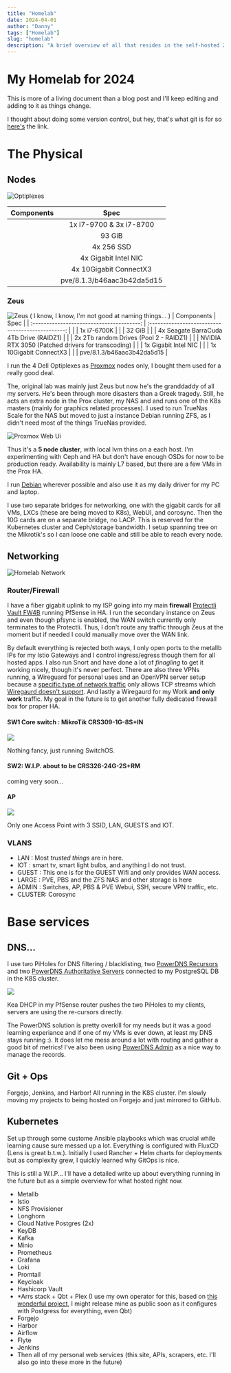 ```yaml
---
title: "Homelab"
date: 2024-04-01
author: "Danny"
tags: ["Homelab"]
slug: "homelab"
description: "A brief overview of all that resides in the self-hosted 2018 mid-tier consumer-grade-hardware cloud"
---
```


# My Homelab for 2024


This is more of a living document than a blog post and I'll keep editing and adding to it as things change. 

I thought about doing some version control, but hey, that's what git is for so [here's](https://github.com/DannyAlas/my-site) the link.

# The Physical

## Nodes

![Optiplexes](/imgs/homelab/optiplex-7070.png)

| Components                  | Spec |
| :------------------------:    | :-----------------: |
| <i class="fa-solid fa-microchip"></i>     |   1x i7-9700 & 3x i7-8700  |
| <i class="fa-solid fa-memory"></i>        |   93 GiB   |
| <i class="fa-solid fa-hard-drive"></i> |  4x 256 SSD   |
| <i class="fa-solid fa-network-wired"></i> | 4x Gigabit Intel NIC |
| <i class="fa-solid fa-network-wired"></i> | 4x 10Gigabit ConnectX3 |
| <i class="fa-brands fa-windows"></i>   | pve/8.1.3/b46aac3b42da5d15 |

### Zeus
![Zeus](/imgs/homelab/zeus.png)
( I know, I know, I'm not good at naming things... )
|                Components                 |                       Spec                        |
| :---------------------------------------: | :-----------------------------------------------: |
|   <i class="fa-solid fa-microchip"></i>   |                   1x  i7-6700K                    |
|    <i class="fa-solid fa-memory"></i>     |                      32 GiB                       |
|   <i class="fa-solid fa-database"></i>    |      4x Seagate BarraCuda 4Tb Drive (RAIDZ1)      |
|  <i class="fa-solid fa-hard-drive"></i>   |      2x 2Tb random Drives (Pool 2 - RAIDZ1)       |
|    <i class="fa-solid fa-server"></i>     | NVIDIA RTX 3050 (Patched drivers for transcoding) |
| <i class="fa-solid fa-network-wired"></i> |               1x Gigabit Intel NIC                |
| <i class="fa-solid fa-network-wired"></i> |              1x 10Gigabit ConnectX3               |
| <i class="fa-brands fa-windows"></i> |  pve/8.1.3/b46aac3b42da5d15 |

I run the 4 Dell Optiplexes as [Proxmox](https://www.proxmox.com/en/proxmox-virtual-environment/overview) nodes only, I bought them used for a really good deal.

The, original lab was mainly just Zeus but now he's the granddaddy of all my servers. He's been through more disasters than a Greek tragedy. Still, he acts an extra node in the Prox cluster, my NAS and and runs one of the K8s masters (mainly for graphics related processes). I used to run TrueNas Scale for the NAS but moved to just a instance Debian running ZFS, as I didn't need most of the things TrueNas provided. 


![Proxmox Web Ui](/imgs/homelab/prox-webui.png)


Thus it's a **5 node cluster**, with local lvm thins on a each host. I'm experimenting with Ceph and HA but don't have enough OSDs for now to be production ready. Availability is mainly L7 based, but there are a few VMs in the Prox HA.

I run [Debian](https://www.debian.org/) wherever possible and also use it as my daily driver for my PC and laptop.

I use two separate bridges for networking, one with the gigabit cards for all VMs, LXCs (these are being moved to K8s), WebUI, and corosync. Then the 10G cards are on a separate bridge, no LACP. This is reserved for the Kubernetes cluster and Ceph/storage bandwidth. I setup spanning tree on the Mikrotik's so I can loose one cable and still be able to reach every node.


## Networking

![Homelab Network](/imgs/homelab/network-diagram.png)

### Router/Firewall

I have a fiber gigabit uplink to my ISP going into my main **firewall** [Protectli Vault FW4B](https://protectli.com/product/fw4b/) running PfSense in HA. I run the secondary instance on Zeus and even though pfsync is enabled, the WAN switch currently only terminates to the Protectli. Thus, I don't route any traffic through Zeus at the moment but if needed I could manually move over the WAN link.

By default everything is rejected both ways, I only open ports to the metallb IPs for my Istio Gateways and I control ingress/egress though them for all hosted apps. I also run Snort and have done a lot of *finagling* to get it working nicely, though it's never perfect. There are also three VPNs running, a Wireguard for personal uses and an OpenVPN server setup because a [specific type of network traffic](https://support.torproject.org/abuse/what-about-ddos/#:~:text=But%20because%20Tor%20only%20transports%20correctly%20formed%20TCP%20streams%2C%20not%20all%20IP%20packets%2C%20you%20cannot%20send%20UDP%20packets%20over%20Tor) only allows TCP streams which [Wiregaurd doesn't support](https://www.wireguard.com/known-limitations/#:~:text=WireGuard%20explicitly%20does%20not%20support%20tunneling%20over%20TCP). And lastly a Wiregaurd for my Work **and only work** traffic. My goal in the future is to get another fully dedicated firewall box for proper HA.

#### SW1 Core switch : MikroTik CRS309-1G-8S+IN

![](/imgs/homelab/mikrotik-CRS309-1G-8S+IN.webp)

Nothing fancy, just running SwitchOS.

#### SW2: W.I.P. about to be CRS326-24G-2S+RM

coming very soon...

#### AP

![](/imgs/homelab/WAX214PA.png)

Only one Access Point with 3 SSID, LAN, GUESTS and IOT. 

### VLANS

* LAN : Most *trusted things* are in here.
* IOT : smart tv, smart light bulbs, and anything I do not trust.
* GUEST : This one is for the GUEST Wifi and only provides WAN access.
* LARGE : PVE, PBS and the ZFS NAS and other storage is here
* ADMIN : Switches, AP, PBS & PVE Webui, SSH, secure VPN traffic, etc. 
* CLUSTER: Corosync

# Base services

## DNS...

I use two PiHoles for DNS filtering / blacklisting, two [PowerDNS Recursors](https://doc.powerdns.com/recursor/) and two [PowerDNS Authoritative Servers](https://doc.powerdns.com/authoritative/) connected to my PostgreSQL DB in the K8S cluster.

![](/imgs/homelab/home-dns-infra-dark-background.png)

Kea DHCP in my PfSense router pushes the two PiHoles to my clients, servers are using the re-cursors directly.

The PowerDNS solution is pretty overkill for my needs but it was a good learning experiance and if one of my VMs is ever down, at least my DNS stays running :). It does let me mess around a lot with routing and gather a good bit of metrics! I've also been using [PowerDNS Admin](https://github.com/PowerDNS-Admin/PowerDNS-Admin) as a nice way to manage the records.

## Git + Ops

Forgejo, Jenkins, and Harbor! All running in the K8S cluster. I'm slowly moving my projects to being hosted on Forgejo and just mirrored to GitHub.

## Kubernetes

Set up through some custome Ansible playbooks which was crucial while learning cause sure messed up a lot. Everything is configured with FluxCD (Lens is great b.t.w.). Initially I used Rancher + Helm charts for deployments but as complexity grew, I quickly learned why GitOps is nice.

This is still a W.I.P... I'll have a detailed write up about everything running in the future but as a simple overview for what hosted right now.

- Metallb
- Istio
- NFS Provisioner
- Longhorn
- Cloud Native Postgres (2x)
- KeyDB
- Kafka
- Minio
- Prometheus
- Grafana
- Loki
- Promtail
- Keycloak
- Hashicorp Vault
- *Arrs stack + Qbt + Plex (I use my own operator for this, based on [this wonderful project](https://github.com/kubealex/k8s-mediaserver-operator), I might release mine as public soon as it configures with Postgress for everything, even Qbt)
- Forgejo
- Harbor
- Airflow
- Flyte
- Jenkins
- Then all of my personal web services (this site, APIs, scrapers, etc. I'll also go into these more in the future)
